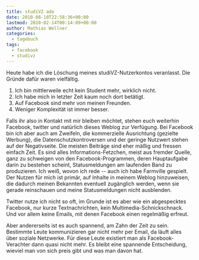 ```yaml
---
title: studiVZ ade
date: 2010-08-10T22:58:36+00:00
lastmod: 2020-02-14T00:14:09+00:00
author: Mathias Wellner
categories:
  - tagebuch
tags:
  - facebook
  - studivz
---
```

Heute habe ich die Löschung meines studiVZ-Nutzerkontos veranlasst. Die Gründe dafür waren vielfältig.
<!--more-->

  1. Ich bin mittlerweile echt kein Student mehr, wirklich nicht.
  2. Ich habe mich in letzter Zeit kaum noch dort betätigt.
  3. Auf Facebook sind mehr von meinen Freunden.
  4. Weniger Komplexität ist immer besser.

Falls ihr also in Kontakt mit mir bleiben möchtet, stehen euch weiterhin Facebook, twitter und natürlich dieses Weblog zur Verfügung. Bei Facebook bin ich aber auch am Zweifeln, die kommerzielle Ausrichtung (gezielte Werbung), die Datenschutzkontroversen und der geringe Nutzwert stehen auf der Negativseite. Die meisten Beiträge sind eher mäßig und fressen einfach Zeit. Es sind alles Informations-Fetzchen, meist aus fremder Quelle, ganz zu schweigen von den Facebook-Programmen, deren Hauptaufgabe darin zu bestehen scheint, Statusmeldungen am laufenden Band zu produzieren. Ich weiß, wovon ich rede -- auch ich habe Farmville gespielt. Der Nutzen für mich ist primär, auf Inhalte in meinem Weblog hinzuweisen, die dadurch meinen Bekannten eventuell zugänglich werden, wenn sie gerade reinschauen und meine Statusmeldungen nicht ausblenden. 

Twitter nutze ich nicht so oft, im Grunde ist es aber wie ein abgespecktes Facebook, nur kurze Textnachrichten, kein Multimedia-Schnickschnack. Und vor allem keine Emails, mit denen Facebook einen regelmäßig erfreut. 

Aber andererseits ist es auch spannend, am Zahn der Zeit zu sein. Bestimmte Leute kommunizieren gar nicht mehr per Email, da läuft alles über soziale Netzwerke. Für diese Leute existiert man als Facebook-Verachter dann quasi nicht mehr. Es bleibt eine spannende Entscheidung, wieviel man von sich preis gibt und was man davon hat.